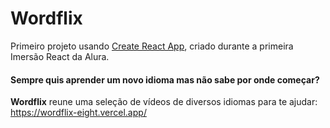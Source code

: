 # Wordflix
Primeiro projeto usando [Create React App](https://github.com/facebook/create-react-app), criado durante a primeira Imersão React da Alura.

#### Sempre quis aprender um novo idioma mas não sabe por onde começar?
**Wordflix** reune uma seleção de vídeos de diversos idiomas para te ajudar: <https://wordflix-eight.vercel.app/>

